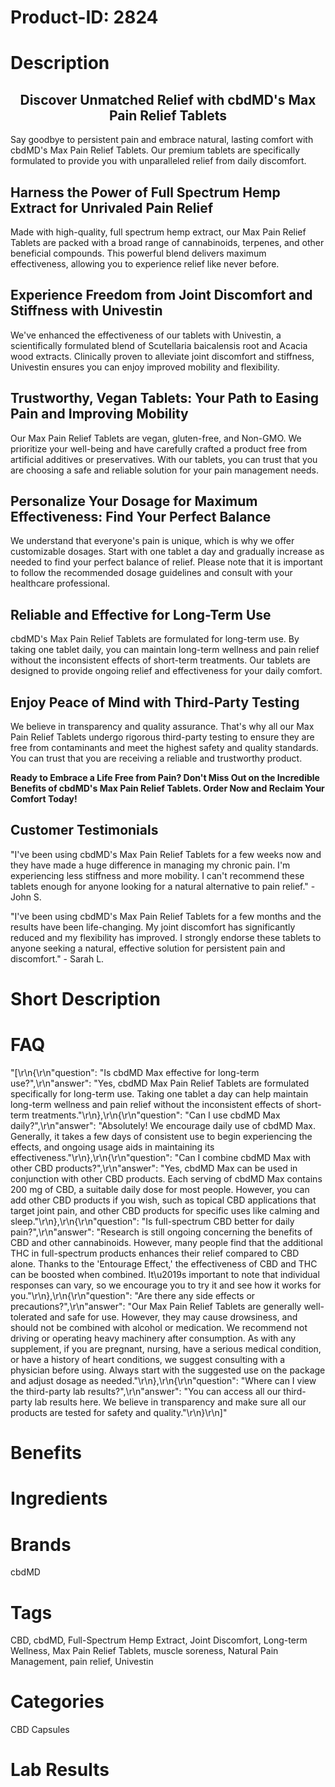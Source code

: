 # Product-ID: 2824

# Description

<div class="flex flex-grow flex-col gap-3">
<div class="min-h-[20px] flex items-start overflow-x-auto whitespace-pre-wrap break-words flex-col gap-4">
<div class="markdown prose w-full break-words dark:prose-invert dark">
<h2 style="text-align: center;">Discover Unmatched Relief with cbdMD's Max Pain Relief Tablets</h2>
<p>Say goodbye to persistent pain and embrace natural, lasting comfort with cbdMD's Max Pain Relief Tablets. Our premium tablets are specifically formulated to provide you with unparalleled relief from daily discomfort.</p>
<h2>Harness the Power of Full Spectrum Hemp Extract for Unrivaled Pain Relief</h2>
<p>Made with high-quality, full spectrum hemp extract, our Max Pain Relief Tablets are packed with a broad range of cannabinoids, terpenes, and other beneficial compounds. This powerful blend delivers maximum effectiveness, allowing you to experience relief like never before.</p>
<h2>Experience Freedom from Joint Discomfort and Stiffness with Univestin</h2>
<p>We've enhanced the effectiveness of our tablets with Univestin, a scientifically formulated blend of Scutellaria baicalensis root and Acacia wood extracts. Clinically proven to alleviate joint discomfort and stiffness, Univestin ensures you can enjoy improved mobility and flexibility.</p>
<h2>Trustworthy, Vegan Tablets: Your Path to Easing Pain and Improving Mobility</h2>
<p>Our Max Pain Relief Tablets are vegan, gluten-free, and Non-GMO. We prioritize your well-being and have carefully crafted a product free from artificial additives or preservatives. With our tablets, you can trust that you are choosing a safe and reliable solution for your pain management needs.</p>
<h2>Personalize Your Dosage for Maximum Effectiveness: Find Your Perfect Balance</h2>
<p>We understand that everyone's pain is unique, which is why we offer customizable dosages. Start with one tablet a day and gradually increase as needed to find your perfect balance of relief. Please note that it is important to follow the recommended dosage guidelines and consult with your healthcare professional.</p>
<h2>Reliable and Effective for Long-Term Use</h2>
<p>cbdMD's Max Pain Relief Tablets are formulated for long-term use. By taking one tablet daily, you can maintain long-term wellness and pain relief without the inconsistent effects of short-term treatments. Our tablets are designed to provide ongoing relief and effectiveness for your daily comfort.</p>
<h2>Enjoy Peace of Mind with Third-Party Testing</h2>
<p>We believe in transparency and quality assurance. That's why all our Max Pain Relief Tablets undergo rigorous third-party testing to ensure they are free from contaminants and meet the highest safety and quality standards. You can trust that you are receiving a reliable and trustworthy product.</p>
<p><strong>Ready to Embrace a Life Free from Pain? Don't Miss Out on the Incredible Benefits of cbdMD's Max Pain Relief Tablets. Order Now and Reclaim Your Comfort Today!</strong></p>
<h2>Customer Testimonials</h2>
<p>"I've been using cbdMD's Max Pain Relief Tablets for a few weeks now and they have made a huge difference in managing my chronic pain. I'm experiencing less stiffness and more mobility. I can't recommend these tablets enough for anyone looking for a natural alternative to pain relief." - John S.</p>
<p>"I've been using cbdMD's Max Pain Relief Tablets for a few months and the results have been life-changing. My joint discomfort has significantly reduced and my flexibility has improved. I strongly endorse these tablets to anyone seeking a natural, effective solution for persistent pain and discomfort." - Sarah L.</p>
</div>
</div>
</div>


# Short Description



# FAQ
"[\r\n{\r\n\"question\": \"Is cbdMD Max effective for long-term use?\",\r\n\"answer\": \"Yes, cbdMD Max Pain Relief Tablets are formulated specifically for long-term use. Taking one tablet a day can help maintain long-term wellness and pain relief without the inconsistent effects of short-term treatments.\"\r\n},\r\n{\r\n\"question\": \"Can I use cbdMD Max daily?\",\r\n\"answer\": \"Absolutely! We encourage daily use of cbdMD Max. Generally, it takes a few days of consistent use to begin experiencing the effects, and ongoing usage aids in maintaining its effectiveness.\"\r\n},\r\n{\r\n\"question\": \"Can I combine cbdMD Max with other CBD products?\",\r\n\"answer\": \"Yes, cbdMD Max can be used in conjunction with other CBD products. Each serving of cbdMD Max contains 200 mg of CBD, a suitable daily dose for most people. However, you can add other CBD products if you wish, such as topical CBD applications that target joint pain, and other CBD products for specific uses like calming and sleep.\"\r\n},\r\n{\r\n\"question\": \"Is full-spectrum CBD better for daily pain?\",\r\n\"answer\": \"Research is still ongoing concerning the benefits of CBD and other cannabinoids. However, many people find that the additional THC in full-spectrum products enhances their relief compared to CBD alone. Thanks to the 'Entourage Effect,' the effectiveness of CBD and THC can be boosted when combined. It\u2019s important to note that individual responses can vary, so we encourage you to try it and see how it works for you.\"\r\n},\r\n{\r\n\"question\": \"Are there any side effects or precautions?\",\r\n\"answer\": \"Our Max Pain Relief Tablets are generally well-tolerated and safe for use. However, they may cause drowsiness, and should not be combined with alcohol or medication. We recommend not driving or operating heavy machinery after consumption. As with any supplement, if you are pregnant, nursing, have a serious medical condition, or have a history of heart conditions, we suggest consulting with a physician before using. Always start with the suggested use on the package and adjust dosage as needed.\"\r\n},\r\n{\r\n\"question\": \"Where can I view the third-party lab results?\",\r\n\"answer\": \"You can access all our third-party lab results here. We believe in transparency and make sure all our products are tested for safety and quality.\"\r\n}\r\n]"

# Benefits



# Ingredients



# Brands

cbdMD

# Tags

CBD, cbdMD, Full-Spectrum Hemp Extract, Joint Discomfort, Long-term Wellness, Max Pain Relief Tablets, muscle soreness, Natural Pain Management, pain relief, Univestin

# Categories

CBD Capsules

# Lab Results
